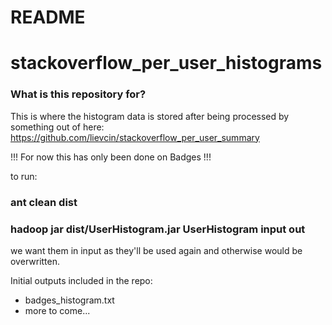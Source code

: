 # README #

# stackoverflow_per_user_histograms

### What is this repository for? ###

This is where the histogram data is stored after being processed by something out of here:
https://github.com/lievcin/stackoverflow_per_user_summary

!!! For now this has only been done on Badges !!!

to run:
### ant clean dist ###
### hadoop jar dist/UserHistogram.jar UserHistogram input out ###
we want them in input as they'll be used again and otherwise would be overwritten.

Initial outputs included in the repo:

* badges_histogram.txt
* more to come...
